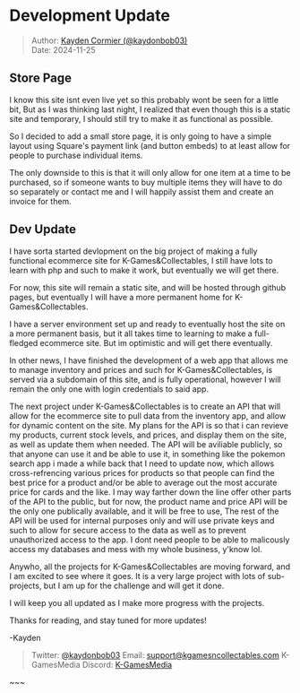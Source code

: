 # Development Update 

> Author: [Kayden Cormier (@kaydonbob03)](mailto:support@kgamesncollectables.com)<br>
> Date: 2024-11-25

## Store Page

I know this site isnt even live yet so this probably wont be seen for a little bit, But as I was thinking last night, I realized that even though this is a static site and temporary, I should still try to make it as functional as possible.

So I decided to add a small store page, it is only going to have a simple layout using Square's payment link (and button embeds) to at least allow for people to purchase individual items.

The only downside to this is that it will only allow for one item at a time to be purchased, so if someone wants to buy multiple items they will have to do so separately or contact me and I will happily assist them and create an invoice for them.

## Dev Update

I have sorta started devlopment on the big project of making a fully functional ecommerce site for K-Games&Collectables, I still have lots to learn with php and such to make it work, but eventually we will get there.

For now, this site will remain a static site, and will be hosted through github pages, but eventually I will have a more permanent home for K-Games&Collectables.

I have a server environment set up and ready to eventually host the site on a more permanent basis, but it all takes time to learning to make a full-fledged ecommerce site. But im optimistic and will get there eventually.

In other news, I have finished the development of a web app that allows me to manage inventory and prices and such for K-Games&Collectables, is served via a subdomain of this site, and is fully operational, however I will remain the only one with login credentials to said app.

The next project under K-Games&Collectables is to create an API that will allow for the ecommerce site to pull data from the inventory app, and allow for dynamic content on the site. My plans for the API is so that i can revieve my products, current stock levels, and prices, and display them on the site, as well as update them when needed. The API will be aviliable publicly, so that anyone can use it and be able to use it, in something like the pokemon search app i made a while back that I need to update now, which allows cross-refrencing various prices for products so that people can find the best price for a product and/or be able to average out the most accurate price for cards and the like. I may way farther down the line offer other parts of the API to the public, but for now, the product name and price API will be the only one publically available, and it will be free to use, The rest of the API will be used for internal purposes only and will use private keys and such to allow for secure access to the data as well as to prevent unauthorized access to the app. I dont need people to be able to malicously access my databases and mess with my whole business, y'know lol.

Anywho, all the projects for K-Games&Collectables are moving forward, and I am excited to see where it goes. It is a very large project with lots of sub-projects, but I am up for the challenge and will get it done. 

I will keep you all updated as I make more progress with the projects.

Thanks for reading, and stay tuned for more updates!

-Kayden

> Twitter: [@kaydonbob03](https://x.com/kaydonbob03)
> Email: [support@kgamesncollectables.com](mailto:support@kgamesncollectables.com)
> K-GamesMedia Discord: [K-GamesMedia](https://discord.gg/6W4EbSaC6C)

<p id="split">~~~</p>